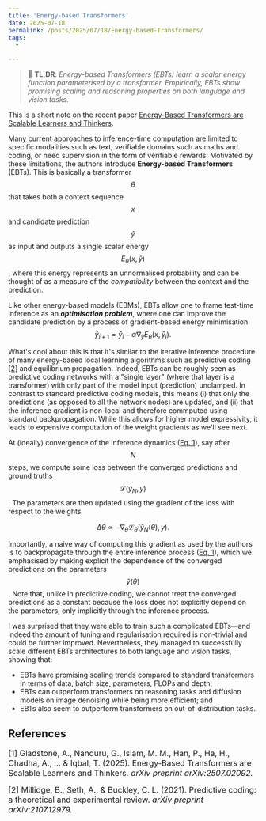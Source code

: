 ```yaml
---
title: 'Energy-based Transformers'
date: 2025-07-18
permalink: /posts/2025/07/18/Energy-based-Transformers/
tags:
  - 

---
```


>  📖 **TL;DR**: *Energy-based Transformers (EBTs) learn a scalar energy 
function parameterised by a transformer. Empirically, EBTs show promising 
scaling and reasoning properties on both language and vision tasks.*

This is a short note on the recent paper [Energy-Based Transformers are 
Scalable Learners and Thinkers](https://arxiv.org/abs/2507.02092). 

Many current approaches to inference-time computation are limited to specific 
modalities such as text, verifiable domains such as maths and coding, or need
supervision in the form of verifiable rewards. Motivated by these limitations, 
the authors introduce **Energy-based Transformers** (EBTs). This is basically a 
transformer $$\theta$$ that takes both a context sequence $$x$$ and candidate 
prediction $$\hat{y}$$ as input and outputs a single scalar energy 
$$E_\theta(x, \hat{y})$$, where this energy represents an unnormalised 
probability and can be thought of as a measure of the *compatibility* between 
the context and the prediction. 

Like other energy-based models (EBMs), EBTs allow one to frame test-time 
inference as an ***optimisation problem***, where one can improve the candidate 
prediction by a process of gradient-based energy minimisation
<a name="eq1"></a>
$$
\hat{y}_{i+1} = \hat{y}_i - \alpha \nabla_{\hat{y}} E_\theta(x, \hat{y}_i).
$$

What's cool about this is that it's similar to the iterative inference procedure 
of many energy-based local learning algorithms such as predictive coding [[2]](#2) 
and equilibrium propagation. Indeed, EBTs can be roughly seen as predictive 
coding networks with a "single  layer" (where that layer is a transformer) with 
only part of the model input (prediction) unclamped. In contrast to standard 
predictive coding models, this means (i) that only the predictions (as 
opposed to all the network nodes) are updated, and (ii) that the inference 
gradient is non-local and therefore commputed using standard backpropagation. 
While this allows for higher model expressivity, it leads to expensive 
computation of the weight gradients as we'll see next.

At (ideally) convergence of the inference dynamics ([Eq. 1](#eq1)), say after 
$$N$$ steps, we compute some loss between the converged predictions and ground 
truths $$\mathcal{L}(\hat{y}_N, y)$$. The parameters are then updated using the 
gradient of the loss with respect to the weights

$$
\Delta \theta \propto - \nabla_\theta \mathcal{L}_\theta(\hat{y}_N(\theta), y).
$$

Importantly, a naive way of computing this gradient as used by the authors is to backpropagate through the entire inference process ([Eq. 1](#eq1)), which we 
emphasised by making explicit the dependence of the converged predictions on the 
parameters $$\hat{y}(\theta)$$. Note that, unlike in predictive coding, we 
cannot treat the converged predictions as a constant because the loss does not 
explicitly depend on the parameters, only implicitly through the inference 
process.

I was surprised that they were able to train such a complicated EBTs—and indeed 
the amount of tuning and regularisation required is non-trivial and could be 
further improved. Nevertheless, they managed to successfully scale 
different EBTs architectures to both language and vision tasks, showing that: 
* EBTs have promising scaling trends compared to standard transformers in terms 
of data, batch size, parameters, FLOPs and depth;
* EBTs can outperform transformers on reasoning tasks and diffusion models on 
image denoising while being more efficient; and
* EBTs also seem to outperform transformers on out-of-distribution tasks.


## References

<p> <font size="3"> <a id="1">[1]</a> 
Gladstone, A., Nanduru, G., Islam, M. M., Han, P., Ha, H., Chadha, A., ... & Iqbal, T. (2025). Energy-Based Transformers are Scalable Learners and Thinkers. <i>arXiv preprint arXiv:2507.02092.</i> </font> </p>

<p> <font size="3"> <a id="2">[2]</a> 
Millidge, B., Seth, A., & Buckley, C. L. (2021). Predictive coding: a theoretical and experimental review. <i>arXiv preprint arXiv:2107.12979.</i> </font> </p>
